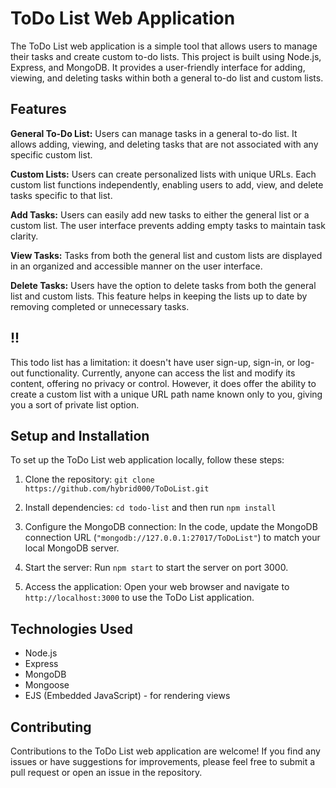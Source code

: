 # ToDo List Web Application

The ToDo List web application is a simple tool that allows users to manage their tasks and create custom to-do lists. This project is built using Node.js, Express, and MongoDB. It provides a user-friendly interface for adding, viewing, and deleting tasks within both a general to-do list and custom lists.

## Features

**General To-Do List:** Users can manage tasks in a general to-do list. It allows adding, viewing, and deleting tasks that are not associated with any specific custom list.

**Custom Lists:** Users can create personalized lists with unique URLs. Each custom list functions independently, enabling users to add, view, and delete tasks specific to that list.

**Add Tasks:** Users can easily add new tasks to either the general list or a custom list. The user interface prevents adding empty tasks to maintain task clarity.

**View Tasks:** Tasks from both the general list and custom lists are displayed in an organized and accessible manner on the user interface.

**Delete Tasks:** Users have the option to delete tasks from both the general list and custom lists. This feature helps in keeping the lists up to date by removing completed or unnecessary tasks.

## !!
This todo list has a limitation: it doesn't have user sign-up, sign-in, or log-out functionality. Currently, anyone can access the list and modify its content, offering no privacy or control. However, it does offer the ability to create a custom list with a unique URL path name known only to you, giving you a sort of private list option.

## Setup and Installation

To set up the ToDo List web application locally, follow these steps:

1. Clone the repository: `git clone https://github.com/hybrid000/ToDoList.git`

2. Install dependencies: `cd todo-list` and then run `npm install`

3. Configure the MongoDB connection: In the code, update the MongoDB connection URL (`"mongodb://127.0.0.1:27017/ToDoList"`) to match your local MongoDB server.

4. Start the server: Run `npm start` to start the server on port 3000.

5. Access the application: Open your web browser and navigate to `http://localhost:3000` to use the ToDo List application.

## Technologies Used

- Node.js
- Express
- MongoDB
- Mongoose
- EJS (Embedded JavaScript) - for rendering views


## Contributing

Contributions to the ToDo List web application are welcome! If you find any issues or have suggestions for improvements, please feel free to submit a pull request or open an issue in the repository.



